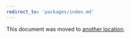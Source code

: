 ```yaml
---
redirect_to: 'packages/index.md'
---
```


This document was moved to [another location](packages/index.md).

<!-- This redirect file can be deleted after February 1, 2021. -->
<!-- Before deletion, see: https://docs.gitlab.com/ee/development/documentation/#move-or-rename-a-page -->
